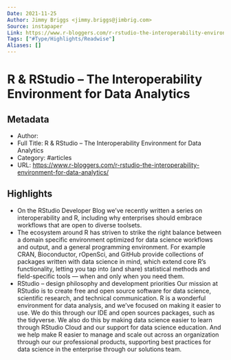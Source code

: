 ```yaml
---
Date: 2021-11-25
Author: Jimmy Briggs <jimmy.briggs@jimbrig.com>
Source: instapaper
Link: https://www.r-bloggers.com/r-rstudio-the-interoperability-environment-for-data-analytics/
Tags: ["#Type/Highlights/Readwise"]
Aliases: []
---
```

# R & RStudio – The Interoperability Environment for Data Analytics

## Metadata
- Author: 
- Full Title: R & RStudio – The Interoperability Environment for Data Analytics
- Category: #articles
- URL: https://www.r-bloggers.com/r-rstudio-the-interoperability-environment-for-data-analytics/

## Highlights
- On the RStudio Developer Blog we’ve recently written a series on interoperability and R, including why enterprises should embrace workflows that are open to diverse toolsets.
- The ecosystem around R has striven to strike the right balance between a domain specific environment optimized for data science workflows and output, and a general programming environment. For example CRAN, Bioconductor, rOpenSci, and GitHub provide collections of packages written with data science in mind, which extend core R’s functionality, letting you tap into (and share) statistical methods and field-specific tools — when and only when you need them.
- RStudio – design philosophy and development priorities
  Our mission at RStudio is to create free and open source software for data science, scientific research, and technical communication. R is a wonderful environment for data analysis, and we’ve focused on making it easier to use. We do this through our IDE and open sources packages, such as the tidyverse. We also do this by making data science easier to learn through RStudio Cloud and our support for data science education. And we help make R easier to manage and scale out across an organization through our our professional products, supporting best practices for data science in the enterprise through our solutions team.
